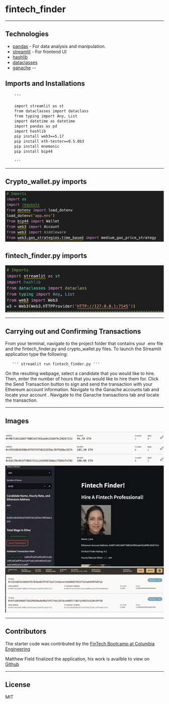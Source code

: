 # fintech_finder

---
## Technologies 

* [pandas](https://github.com/pandas-dev/pandas) - For data analysis and manipulation.
* [streamlit](https://github.com/streamlit/streamlit) - For frontend UI
* [hashlib](https://docs.python.org/3/library/hashlib.html)
* [dataclasses](https://docs.python.org/3/library/dataclasses.html)
* [ganache](https://trufflesuite.com/ganache/)
 -- 
## Imports and Installations

        '''

        import streamlit as st
        from dataclasses import dataclass
        from typing import Any, List
        import datetime as datetime
        import pandas as pd
        import hashlib 
        pip install web3==5.17
        pip install eth-tester==0.5.0b3
        pip install mnemonic
        pip install bip44

        '''

---

## Crypto_wallet.py imports 

![wallet](Images/crypto_imports.png)

## fintech_finder.py imports 

![finder](Images/fintech_imports.png)

--- 

## Carrying out and Confirming Transactions 

From your terminal, navigate to the project folder that contains your .env file and the fintech_finder.py and crypto_wallet.py files.
To launch the Streamlit application type the following:
       
       ''' streamlit run fintech_finder.py '''
        
On the resulting webpage, select a candidate that you would like to hire. Then, enter the number of hours that you would like to hire them for.
Click the Send Transaction button to sign and send the transaction with your Ethereum account information.
Navigate to the Ganache accounts tab and locate your account .
Navigate to the Ganache transactions tab and locate the transaction.

---

## Images 

![ganache](Images/ganache.png)
![transaction](Images/transaction.png)
![transactions](Images/transactions.png)

---
## Contributors

The starter code was contributed by the [FinTech Bootcamp at Columbia Engineering](https://bootcamp.cvn.columbia.edu/fintech/)

Matthew Field finalized the application, his work is availble to view on [Github](https://github.com/mbf2139)

---
## License

MIT